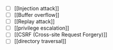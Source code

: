 - [ ] [[Injection attack]]
- [ ] [[Buffer overflow]]
- [ ] [[Replay attack]]
- [ ] [[privilege escalation]]
- [ ] [[CSRF (Cross-site Request Forgery)]]
- [ ] [[directory traversal]]